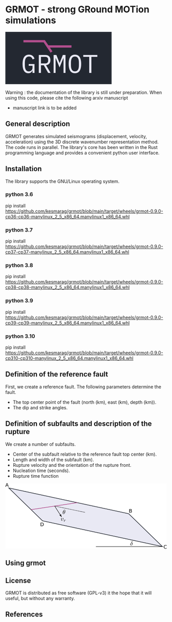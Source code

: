 # GRMOT - strong GRound MOTion simulations
![img](./images/grmot_logo.png)

Warning : the documentation of the library is still under preparation.
When using this code, please cite the following arxiv manuscript
- manuscript link is to be added
## General description
GRMOT generates simulated seismograms (displacement, velocity, acceleration) using the 3D discrete wavenumber
representation method. The code runs in parallel.
The library's core has been written in the Rust programming language and provides a convenient python user interface.

## Installation
The library supports the GNU/Linux operating system.

### python 3.6
pip install https://github.com/kesmarag/grmot/blob/main/target/wheels/grmot-0.9.0-cp36-cp36-manylinux_2_5_x86_64.manylinux1_x86_64.whl

### python 3.7
pip install https://github.com/kesmarag/grmot/blob/main/target/wheels/grmot-0.9.0-cp37-cp37-manylinux_2_5_x86_64.manylinux1_x86_64.whl

### python 3.8
pip install https://github.com/kesmarag/grmot/blob/main/target/wheels/grmot-0.9.0-cp38-cp38-manylinux_2_5_x86_64.manylinux1_x86_64.whl

### python 3.9
pip install https://github.com/kesmarag/grmot/blob/main/target/wheels/grmot-0.9.0-cp39-cp39-manylinux_2_5_x86_64.manylinux1_x86_64.whl

### python 3.10
pip install https://github.com/kesmarag/grmot/blob/main/target/wheels/grmot-0.9.0-cp310-cp310-manylinux_2_5_x86_64.manylinux1_x86_64.whl

## Definition of the reference fault

First, we create a reference fault. The following parameters determine the fault.

-   The top center point of the fault (north (km), east (km), depth (km)).
-   The dip and strike angles.


## Definition of subfaults and description of the rupture

We create a number of subfaults.

-   Center of the subfault relative to the reference fault top center (km).
-   Length and width of the subfault (km).
-   Rupture velocity and the orientation of the rupture front.
-   Nucleation time (seconds).
-   Rupture time function

![img](./images/rupture.png)


## Using grmot


## License
GRMOT is distributed as free software (GPL-v3) it the hope that it will useful, but without any warranty.

## References

